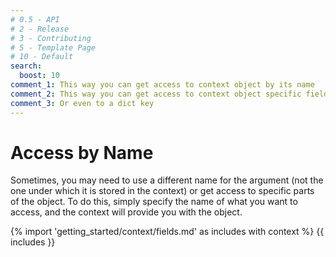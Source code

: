 ```yaml
---
# 0.5 - API
# 2 - Release
# 3 - Contributing
# 5 - Template Page
# 10 - Default
search:
  boost: 10
comment_1: This way you can get access to context object by its name
comment_2: This way you can get access to context object specific field
comment_3: Or even to a dict key
---
```


# Access by Name

Sometimes, you may need to use a different name for the argument (not the one under which it is stored in the context) or get access to specific parts of the object. To do this, simply specify the name of what you want to access, and the context will provide you with the object.

{% import 'getting_started/context/fields.md' as includes with context %}
{{ includes }}
